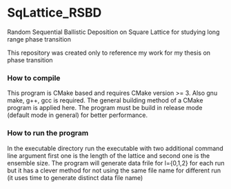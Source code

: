# SqLattice_RSBD
Random Sequential Ballistic Deposition on Square Lattice for studying long range phase transition

This repository was created only to reference my work for my thesis on phase transition

### How to compile
This program is CMake based and requires CMake version >= 3.
Also gnu make, g++, gcc is required.
The general building method of a CMake program is applied here.
The program must be build in release mode (default mode in general) for better performance.

### How to run the program
In the executable directory run the executable with two additional command line argument
first one is the length of the lattice and second one is the ensemble size.
The program will generate data frile for l={0,1,2} for each run but it has a clever method 
for not using the same file name for different run 
(it uses time to generate distinct data file name)
